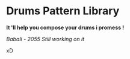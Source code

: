 # Drums Pattern Library

**It 'll help you compose your drums i promess !**

*Babali - 2055 Still working on it*

xD

